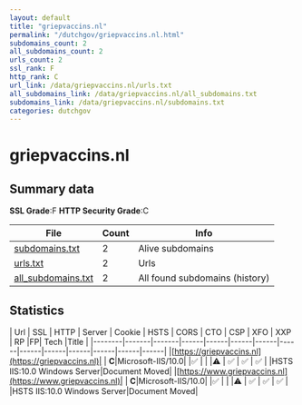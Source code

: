 ```yaml
---
layout: default
title: "griepvaccins.nl"
permalink: "/dutchgov/griepvaccins.nl.html"
subdomains_count: 2
all_subdomains_count: 2
urls_count: 2
ssl_rank: F
http_rank: C
url_link: /data/griepvaccins.nl/urls.txt
all_subdomains_link: /data/griepvaccins.nl/all_subdomains.txt
subdomains_link: /data/griepvaccins.nl/subdomains.txt
categories: dutchgov
---
```



# griepvaccins.nl
## Summary data


**SSL Grade**:F
**HTTP Security Grade**:C


| File       | Count | Info |
|------------|-------|------|
|[subdomains.txt](/data/griepvaccins.nl/subdomains.txt)|2|Alive subdomains|
|[urls.txt](/data/griepvaccins.nl/urls.txt)|2|Urls|
|[all_subdomains.txt](/data/griepvaccins.nl/all_subdomains.txt)|2|All found subdomains (history)|


## Statistics


| Url | SSL | HTTP | Server | Cookie | HSTS | CORS | CTO | CSP | XFO | XXP | RP |FP| Tech |Title |
|--------|-------|-------|------|------|------|------|------|------|------|------|------|------|------|
|[https://griepvaccins.nl](https://griepvaccins.nl)| | **C**|Microsoft-IIS/10.0| |:white_check_mark: | | |:warning: | :white_check_mark: | :white_check_mark: | :white_check_mark: | |HSTS IIS:10.0 Windows Server|Document Moved|
|[https://www.griepvaccins.nl](https://www.griepvaccins.nl)| | **C**|Microsoft-IIS/10.0| |:white_check_mark: | | |:warning: | :white_check_mark: | :white_check_mark: | :white_check_mark: | |HSTS IIS:10.0 Windows Server|Document Moved|